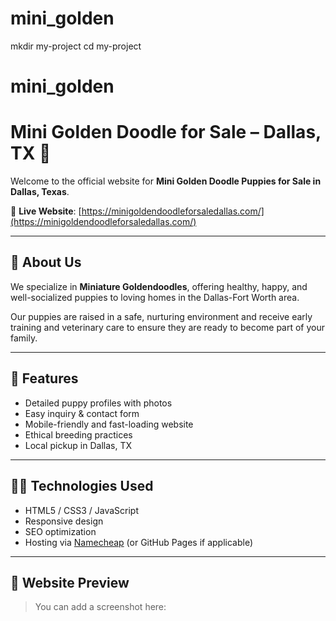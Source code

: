 # mini_golden
mkdir my-project
cd my-project
# mini_golden

# Mini Golden Doodle for Sale – Dallas, TX 🐶

Welcome to the official website for **Mini Golden Doodle Puppies for Sale in Dallas, Texas**.

🔗 **Live Website**: [https://minigoldendoodleforsaledallas.com/](https://minigoldendoodleforsaledallas.com/)

---

## 📌 About Us

We specialize in **Miniature Goldendoodles**, offering healthy, happy, and well-socialized puppies to loving homes in the Dallas-Fort Worth area.

Our puppies are raised in a safe, nurturing environment and receive early training and veterinary care to ensure they are ready to become part of your family.

---

## 🐾 Features

- Detailed puppy profiles with photos
- Easy inquiry & contact form
- Mobile-friendly and fast-loading website
- Ethical breeding practices
- Local pickup in Dallas, TX

---

## 🧑‍💻 Technologies Used

- HTML5 / CSS3 / JavaScript
- Responsive design
- SEO optimization
- Hosting via [Namecheap](https://www.namecheap.com) (or GitHub Pages if applicable)

---

## 📸 Website Preview

> You can add a screenshot here:

